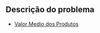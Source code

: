 ## Descrição do problema
   * [Valor Medio dos Produtos](https://www.urionlinejudge.com.br/judge/pt/problems/view/2610)